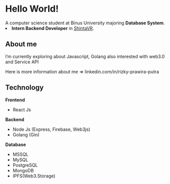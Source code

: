 <h1>Hello World!</h1>
A computer science student at Binus University majoring <b>Database System</b>.

<li><b>Intern Backend Developer</b> in <a href="https://shintavr.com/">ShintaVR</a>.</li>
<h2>About me</h2>


I’m currently exploring about Javascript, Golang also interested with web3.0 and Service API

<p>Here is more information about me => linkedin.com/in/rizky-prawira-putra</p>

<h2>Technology</h2>
<b>Frontend</b>
<ul>
  <li>React Js</li>
</ul>
<b>Backend</b>
<ul>
  <li>Node Js (Express, Firebase, Web3js)</li>
  <li>Golang (Gin)</li>
</ul>
<b>Database</b>
<ul>
  <li>MSSQL</li>
  <li>MySQL</li>
  <li>PostgreSQL</li>
  <li>MongoDB</li>
  <li>IPFS(Web3.Storage)</li>
</ul>
